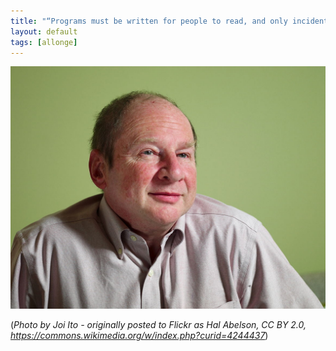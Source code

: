 ```yaml
---
title: "“Programs must be written for people to read, and only incidentally for machines to execute”"
layout: default
tags: [allonge]
---
```


![Hal Abelson](/assets/images/HalAbelson.jpg)

(*Photo by Joi Ito - originally posted to Flickr as Hal Abelson, CC BY 2.0, https://commons.wikimedia.org/w/index.php?curid=4244437*)
